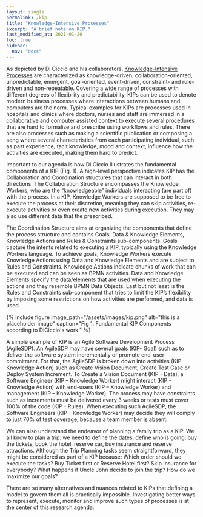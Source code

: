 ```yaml
---
layout: single
permalink: /kip
title: "Knowledge-Intensive Processes"
excerpt: "A brief note on KIP."
last_modified_at: 2021-01-20
toc: true
sidebar:
  nav: "docs"
---
```


As depicted by Di Ciccio and his collaborators, [Knowledge-Intensive Processes](https://link.springer.com/article/10.1007/s13740-014-0038-4) are characterized as knowledge-driven, collaboration-oriented, unpredictable, emergent, goal-oriented, event-driven, constraint- and rule-driven and non-repeatable. Covering a wide range of processes with different degrees of flexibility and predictability, KIPs can be used to denote modern business processes where interactions between humans and computers are the norm. Typical examples for KIPs are processes used in hospitals and clinics where doctors, nurses and staff are immersed in a collaborative and computer assisted context to execute several procedures that are hard to formalize and prescribe using workflows and rules. There are also processes such as making a scientific publication or composing a song where several characteristics from each participating individual, such as past experience, tacit knowledge, mood and context, influence how the activities are executed, making them hard to predict.

Important to our agenda is how Di Ciccio illustrates the fundamental components of a KIP (Fig. 1). A high-level perspective indicates KIP has the Collaboration and Coordination structures that can interact in both directions. The Collaboration Structure encompasses the Knowledge Workers, who are the “knowledgeable” individuals interacting (are part of) with the process. In a KIP, Knowledge Workers are supposed to be free to execute the process at their discretion, meaning they can skip activities, re-execute activities or even create new activities during execution. They may also use different data that the prescribed.

The Coordination Structure aims at organizing the components that define the process structure and contains Goals, Data & Knowledge Elements, Knowledge Actions and Rules & Constraints sub-components. Goals capture the intents related to executing a KIP, typically using the Knowledge Workers language. To achieve goals, Knowledge Workers execute Knowledge Actions using Data and Knowledge Elements and are subject to Rules and Constraints. Knowledge Actions indicate chunks of work that can be executed and can be seen as BPMN activities. Data and Knowledge Elements specify the data/elements that are used when executing the actions and they resemble BPMN Data Objects. Last but not least is the Rules and Constraints sub-component that tries to limit the KIP’s flexibility by imposing some restrictions on how activities are performed, and data is used.

{% include figure image_path="/assets/images/kip.png" alt="this is a placeholder image" caption="Fig 1. Fundamental KIP Components according to DiCiccio's work." %}

A simple example of KIP is an Agile Software Development Process (AgileSDP). An AgileSDP may have several goals (KIP- Goal) such as to deliver the software system incrementally or promote end-user commitment. For that, the AgileSDP is broken down into activities (KIP - Knowledge Action) such as Create Vision Document, Create Test Case or Deploy System Increment. To Create a Vision Document (KIP - Data), a Software Engineer (KIP – Knowledge Worker) might interact (KIP - Knowledge Action) with end-users (KIP – Knowledge Worker) and management (KIP – Knowledge Worker). The process may have constraints such as increments must be delivered every 3 weeks or tests must cover 100% of the code (KIP - Rules). When executing such AgileSDP, the Software Engineers (KIP – Knowledge Worker) may decide they will comply to just 70% of test coverage, because a team member is absent.

We can also understand the endeavor of planning a family trip as a KIP. We all know to plan a trip: we need to define the dates, define who is going, buy the tickets, book the hotel, reserve car, buy insurance and reserve attractions. Although the Trip Planning tasks seem straightforward, they might be considered as part of a KIP because: Which order should we execute the tasks? Buy Ticket first or Reserve Hotel first? Skip Insurance for everybody? What happens if Uncle John decide to join the trip? How do we maximize our goals?

There are so many alternatives and nuances related to KIPs that defining a model to govern them all is practically impossible. Investigating better ways to represent, execute, monitor and improve such types of processes is at the center of this research agenda.
